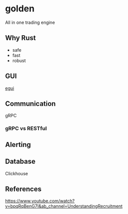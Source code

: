# golden
All in one trading engine

## Why Rust
- safe
- fast
- robust

## GUI
[egui](https://github.com/emilk/egui)


## Communication 
gRPC


### gRPC vs RESTful



## Alerting


## Database
Clickhouse


## References
https://www.youtube.com/watch?v=bpqRqBenG7I&ab_channel=UnderstandingRecruitment